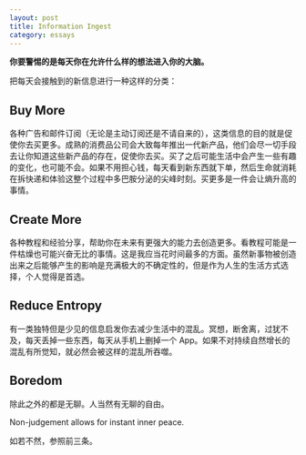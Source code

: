 ```yaml
---
layout: post
title: Information Ingest
category: essays
---
```


**你要警惕的是每天你在允许什么样的想法进入你的大脑。**

把每天会接触到的新信息进行一种这样的分类：

## Buy More

各种广告和邮件订阅（无论是主动订阅还是不请自来的），这类信息的目的就是促使你去买更多。成熟的消费品公司会大致每年推出一代新产品，他们会尽一切手段去让你知道这些新产品的存在，促使你去买。买了之后可能生活中会产生一些有趣的变化，也可能不会。如果不用担心钱，每天看到新东西就下单，然后生命就消耗在拆快递和体验这整个过程中多巴胺分泌的尖峰时刻。买更多是一件会让熵升高的事情。

## Create More

各种教程和经验分享，帮助你在未来有更强大的能力去创造更多。看教程可能是一件枯燥也可能兴奋无比的事情。这是我应当花时间最多的方面。虽然新事物被创造出来之后能够产生的影响是充满极大的不确定性的，但是作为人生的生活方式选择，个人觉得是首选。

## Reduce Entropy

有一类独特但是少见的信息启发你去减少生活中的混乱。冥想，断舍离，过犹不及，每天丢掉一些东西，每天从手机上删掉一个 App。如果不对持续自然增长的混乱有所觉知，就必然会被这样的混乱所吞噬。

## Boredom

除此之外的都是无聊。人当然有无聊的自由。

Non-judgement allows for instant inner peace.

如若不然，参照前三条。